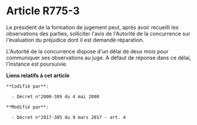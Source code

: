# Article R775-3

Le président de la formation de jugement peut, après avoir recueilli les observations des parties, solliciter l'avis de
l'Autorité de la concurrence sur l'évaluation du préjudice dont il est demandé réparation. 

L'Autorité de la concurrence dispose d'un délai de deux mois pour communiquer ses observations au juge. A défaut de réponse
dans ce délai, l'instance est poursuivie.

**Liens relatifs à cet article**

	**Codifié par**:

	  - Décret n°2000-389 du 4 mai 2000

	**Modifié par**:

	  - Décret n°2017-305 du 9 mars 2017 - art. 4
